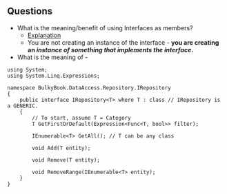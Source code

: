 ## Questions
* What is the meaning/benefit of using Interfaces as members?
  - [Explanation](https://stackoverflow.com/questions/2151959/using-interface-variables)
  - You are not creating an instance of the interface - **you are creating an *instance of something that implements the interface*.**
* What is the meaning of -
```cSharp
using System;
using System.Linq.Expressions;

namespace BulkyBook.DataAccess.Repository.IRepository
{
    public interface IRepository<T> where T : class // IRepository is a GENERIC.
    {
        // To start, assume T = Category
        T GetFirstOrDefault(Expression<Func<T, bool>> filter);

        IEnumerable<T> GetAll(); // T can be any class

        void Add(T entity);

        void Remove(T entity);

        void RemoveRange(IEnumerable<T> entity);
    }
}

```
